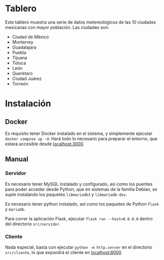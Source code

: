 # Tablero
Este tablero muestra una serie de datos metereológicos de las 10 ciudades mexicanas con mayor población. Las ciudades son:
- Ciudad de México
- Monterrey
- Guadalajara
- Puebla
- Tijuana
- Toluca
- León
- Querétaro
- Ciudad Juárez
- Torreón

# Instalación
## Docker
Es requisito tener Docker instalado en el sistema, y simplemente ejecutar `docker compose up -d`. Hará todo lo necesario para preparar el entorno, que estará accesible desde [localhost:3000](http://localhost:3000/).

## Manual
### Servidor
Es necesario tener MySQL instalado y configurado, así como los puentes para poder acceder desde Python, que en sistemas de la familia Debian, se suple instalando los paquetes `libmariadb3` y `libmariadb-dev`.

Es necesario tener python instalado, así como los paquetes de Python `Flask` y `mariadb`.

Para correr la aplicación Flask, ejecutar `flask run --host=0.0.0.0` dentro del directorio `src/servidor`.

### Cliente
Nada especial, basta con ejecutar `python -m http.server` en el directorio `src/cliente`, lo que expondrá el cliente en [localhost:8000](http://localhost:8000).
